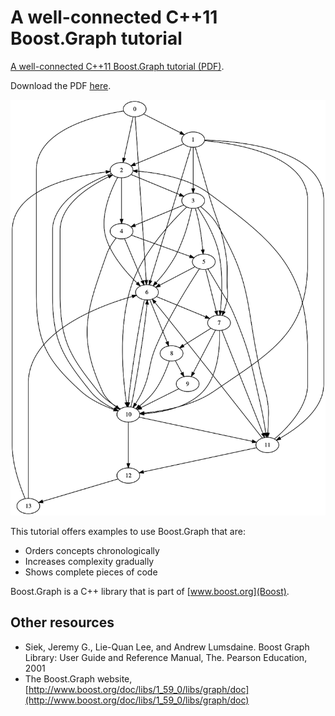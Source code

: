 # A well-connected C++11 Boost.Graph tutorial

[A well-connected C++11 Boost.Graph tutorial (PDF)](boost_graph_tutorial_v1_0.pdf).

Download the PDF [here](boost_graph_tutorial_v1_0.pdf).

![Title graph](BoostGraphTutorial/title_graph.png)

This tutorial offers examples to use Boost.Graph that are:

 * Orders concepts chronologically
 * Increases complexity gradually
 * Shows complete pieces of code

Boost.Graph is a C++ library that is part of [www.boost.org](Boost).

## Other resources

  * Siek, Jeremy G., Lie-Quan Lee, and Andrew Lumsdaine. Boost Graph Library: User Guide and Reference Manual, The. Pearson Education, 2001
  * The Boost.Graph website, [http://www.boost.org/doc/libs/1_59_0/libs/graph/doc](http://www.boost.org/doc/libs/1_59_0/libs/graph/doc)
